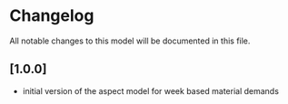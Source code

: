 # Changelog

All notable changes to this model will be documented in this file.

## [1.0.0]

- initial version of the aspect model for week based material demands
